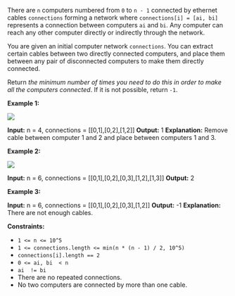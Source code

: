 
There are  `n`  computers numbered from  `0`  to  `n - 1`  connected by ethernet cables  `connections`  forming a network where  `connections[i] = [ai, bi]`  represents a connection between computers  `ai`  and  `bi`. Any computer can reach any other computer directly or indirectly through the network.

You are given an initial computer network  `connections`. You can extract certain cables between two directly connected computers, and place them between any pair of disconnected computers to make them directly connected.

Return  _the minimum number of times you need to do this in order to make all the computers connected_. If it is not possible, return  `-1`.

**Example 1:**

![](https://assets.leetcode.com/uploads/2020/01/02/sample_1_1677.png)

**Input:** n = 4, connections = [[0,1],[0,2],[1,2]]
**Output:** 1
**Explanation:** Remove cable between computer 1 and 2 and place between computers 1 and 3.

**Example 2:**

![](https://assets.leetcode.com/uploads/2020/01/02/sample_2_1677.png)

**Input:** n = 6, connections = [[0,1],[0,2],[0,3],[1,2],[1,3]]
**Output:** 2

**Example 3:**

**Input:** n = 6, connections = [[0,1],[0,2],[0,3],[1,2]]
**Output:** -1
**Explanation:** There are not enough cables.

**Constraints:**

-   `1 <= n <= 10^5`
-   `1 <= connections.length <= min(n * (n - 1) / 2, 10^5)`
-   `connections[i].length == 2`
-   `0 <= ai, bi  < n`
-   `ai  != bi`
-   There are no repeated connections.
-   No two computers are connected by more than one cable.